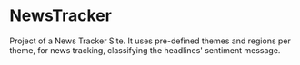 # NewsTracker
Project of a News Tracker Site. It uses pre-defined themes and regions per theme, for news tracking, classifying the headlines' sentiment message. 
